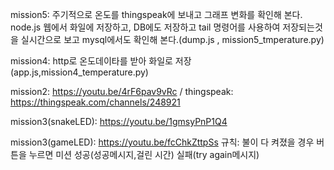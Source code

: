 
mission5: 주기적으로 온도를 thingspeak에 보내고 그래프 변화를 확인해 본다. node.js 웹에서 화일에 저장하고,
DB에도 저장하고 tail 명령어를 사용하여 저장되는것을 실시간으로 보고 mysql에서도 확인해 본다.(dump.js , mission5_tmperature.py)



mission4: http로 온도데이타를 받아 화일로 저장(app.js,mission4_temperature.py)


mission2:  https://youtu.be/4rF6pav9vRc   /   thingspeak:	https://thingspeak.com/channels/248921

mission3(snakeLED):  https://youtu.be/1gmsyPnP1Q4

mission3(gameLED):	https://youtu.be/fcChkZttpSs
규칙: 불이 다 켜졌을 경우 버튼을 누르면 미션 성공(성공메시지,걸린 시간)
      실패(try again메시지)

